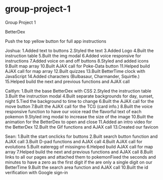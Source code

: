# group-project-1
Group Project 1

BetterDex

Push the top yellow button for full app instructions

Joshua:
1.Added text to buttons
2.Styled the text
3.Added Logo
4.Built the instruction table
5.Built the img modal
6.Added voice responsive for instructions
7.Added voice on and off buttons
8.Styled and added icons 
9.Built map array
10.Built AJAX call for Poke-Data button
11.Helped build AJAX call for map array
12.Built quizzes
13.Built BetterTime clock with JavaScript
14.Added characters (Bulbasaur, Charmander, Squirtle.)
15.Helped build the next and previous functions and AJAX call

Caitlyn:
1.Built the base BetterDex with CSS
2.Styled the instruction table
3.Built the instruction modal
4.Built separate backgrounds for day, sunset, night
5.Tied the background to time to change
6.Built the AJAX call for the move button
7.Built the AJAX call for the TCG (card info.)
8.Built the voice responsive function to have our voice read the flavorful text of each pokemon
9.Styled img modal to increase the size of the image
10.Built the animation for the BetterDex to open and close
11.Added an intro video for the BetterDex
12.Built the Gif functions and AJAX call
13.Created our favicon

Sean:
1.Built the start onclicks for buttons
2.Built search button function and AJAX call
3.Built D-pad functions and AJAX call
4.Built AJAX call for evolutions
5.Built eateregg of missingno
6.Helped build AJAX call for map array
7.Helped build the next and previous functions and AJAX call
8.Built links to all our pages and attached them to pokemonFixed the seconds and minutes to have a zero as the first digit if the are only a single digit on our BetterTime 
9.Built the search area function and AJAX call 
10.Built the id verification with Google sign-in



